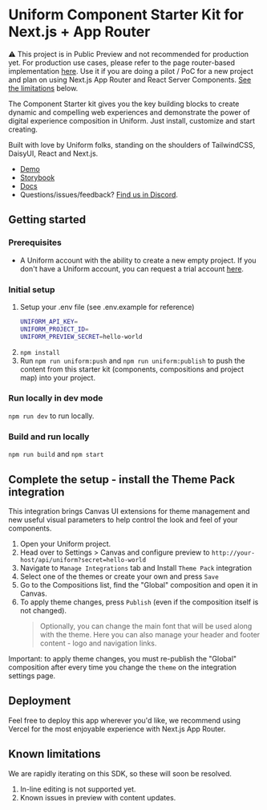 # Uniform Component Starter Kit for Next.js + App Router

⚠️ This project is in Public Preview and not recommended for production yet. For production use cases, please refer to the page router-based implementation [here](https://github.com/uniformdev/uniform-component-starter-kit/). Use it if you are doing a pilot / PoC for a new project and plan on using Next.js App Router and React Server Components. [See the limitations](#limitations) below.

The Component Starter kit gives you the key building blocks to create dynamic and compelling web experiences and demonstrate the power of digital experience composition in Uniform. Just install, customize and start creating.

Built with love by Uniform folks, standing on the shoulders of TailwindCSS, DaisyUI, React and Next.js.

- [Demo](https://csk-next-approuter.vercel.app)
- [Storybook](https://components-storybook.uniform.app/)
- [Docs](https://docs.uniform.app/docs/learn/tutorials/nextjs-app-router)
- Questions/issues/feedback? [Find us in Discord](https://discord.gg/DRMyTKfxJy).

## Getting started

### Prerequisites

- A Uniform account with the ability to create a new empty project. If you don't have a Uniform account, you can request a trial account [here](https://uniform.dev/try?utm_source=component-starter-kit).

### Initial setup

1. Setup your .env file (see .env.example for reference)
   ```bash
   UNIFORM_API_KEY=
   UNIFORM_PROJECT_ID=
   UNIFORM_PREVIEW_SECRET=hello-world
   ```
2. `npm install`
3. Run `npm run uniform:push` and `npm run uniform:publish` to push the content from this starter kit (components, compositions and project map) into your project.

### Run locally in dev mode

`npm run dev` to run locally.

### Build and run locally

`npm run build` and `npm start`

## Complete the setup - install the Theme Pack integration

This integration brings Canvas UI extensions for theme management and new useful visual parameters to help control the look and feel of your components.

1. Open your Uniform project.
1. Head over to Settings > Canvas and configure preview to `http://your-host/api/uniform?secret=hello-world`
1. Navigate to `Manage Integrations` tab and Install `Theme Pack` integration
1. Select one of the themes or create your own and press `Save`
1. Go to the Compositions list, find the "Global" composition and open it in Canvas.
1. To apply theme changes, press `Publish` (even if the composition itself is not changed).
   > Optionally, you can change the main font that will be used along with the theme.
   > Here you can also manage your header and footer content - logo and navigation links.

Important: to apply theme changes, you must re-publish the "Global" composition after every time you change the `theme` on the integration settings page.

## Deployment

Feel free to deploy this app wherever you'd like, we recommend using Vercel for the most enjoyable experience with Next.js App Router.

## Known limitations
We are rapidly iterating on this SDK, so these will soon be resolved.

1. In-line editing is not supported yet.
2. Known issues in preview with content updates.
